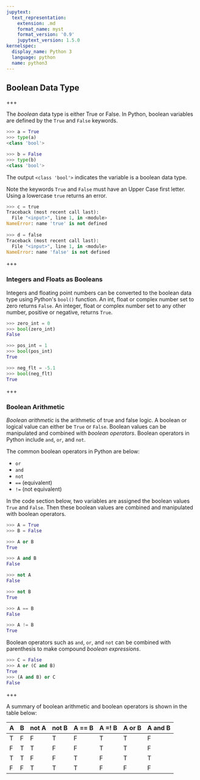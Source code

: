```yaml
---
jupytext:
  text_representation:
    extension: .md
    format_name: myst
    format_version: '0.9'
    jupytext_version: 1.5.0
kernelspec:
  display_name: Python 3
  language: python
  name: python3
---
```


## Boolean Data Type

+++

The _boolean_ data type is either True or False. In Python, boolean variables are defined by the ```True``` and ```False``` keywords. 

```python
>>> a = True
>>> type(a)
<class 'bool'>

>>> b = False
>>> type(b)
<class 'bool'>
```

The output ```<class 'bool'>``` indicates the variable is a boolean data type.

Note the keywords ```True``` and ```False``` must have an Upper Case first letter. Using a lowercase ```true``` returns an error.

```python
>>> c = true
Traceback (most recent call last):
  File "<input>", line 1, in <module>
NameError: name 'true' is not defined
   
>>> d = false
Traceback (most recent call last):
  File "<input>", line 1, in <module>
NameError: name 'false' is not defined
```

+++

### Integers and Floats as Booleans

Integers and floating point numbers can be converted to the boolean data type using Python's ```bool()``` function. An int, float or complex number set to zero returns ```False```. An integer, float or complex number set to any other number, positive or negative, returns ```True```.

```python
>>> zero_int = 0
>>> bool(zero_int)
False
```

```python
>>> pos_int = 1
>>> bool(pos_int)
True
```

```python
>>> neg_flt = -5.1
>>> bool(neg_flt)
True
```

+++

### Boolean Arithmetic

_Boolean arithmetic_ is the arithmetic of true and false logic. A boolean or logical value can either be ```True``` or ```False```.  Boolean values can be manipulated and combined with _boolean operators_. Boolean operators in Python include ```and```, ```or```, and ```not```.

The common boolean operators in Python are below:

 * ```or```
 * ```and```
 * ```not```
 * ```==``` (equivalent)
 * ```!=``` (not equivalent)

In the code section below, two variables are assigned the boolean values ```True``` and ```False```. Then these boolean values are combined and manipulated with boolean operators.


```python
>>> A = True
>>> B = False
```

```python
>>> A or B
True
```

```python
>>> A and B
False
```

```python
>>> not A
False
```

```python
>>> not B
True
```

```python
>>> A == B
False
```

```python
>>> A != B
True
```

Boolean operators such as ```and```, ```or```, and ```not``` can be combined with parenthesis to make compound _boolean expressions_. 

```python
>>> C = False
>>> A or (C and B)
True
>>> (A and B) or C
False
```

+++

A summary of boolean arithmetic and boolean operators is shown in the table below:

| A | B | not A | not B | A == B | A =! B | A or B | A and B |
| --- | --- | --- | --- | --- | --- | --- | --- |
| T   |   F |   F |   T |   F |   T |   T |   F |
| F   |   T |   T |   F |   F |   T |   T |   F |
| T   |   T |   F |   F |   T |   F |   T |   T |
| F   |   F |   T |   T |   T |   F |   F |   F |

```{code-cell} ipython3

```
